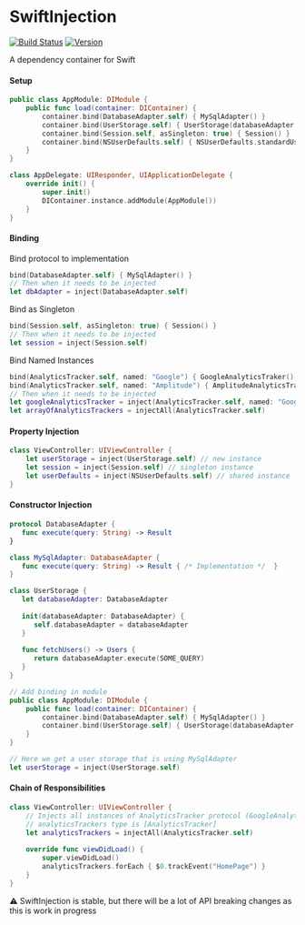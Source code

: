# SwiftInjection
[![Build Status](https://api.travis-ci.org/aryaxt/SwiftInjection.svg)](https://api.travis-ci.org/aryaxt/SwiftInjection)
[![Version](http://cocoapod-badges.herokuapp.com/v/SwiftInjection/badge.png)](http://cocoadocs.org/docsets/SwiftInjection)

A dependency container for Swift

#### Setup
```swift
public class AppModule: DIModule {
	public func load(container: DIContainer) {
		container.bind(DatabaseAdapter.self) { MySqlAdapter() }
		container.bind(UserStorage.self) { UserStorage(databaseAdapter: container.resolve(DatabaseAdapter.self)) }
		container.bind(Session.self, asSingleton: true) { Session() }
		container.bind(NSUserDefaults.self) { NSUserDefaults.standardUserDefaults() }
	}
}

class AppDelegate: UIResponder, UIApplicationDelegate {
	override init() {
		super.init()
		DIContainer.instance.addModule(AppModule())
	}
}
```

#### Binding
Bind protocol to implementation
```swift
bind(DatabaseAdapter.self) { MySqlAdapter() }
// Then when it needs to be injected
let dbAdapter = inject(DatabaseAdapter.self)
```
Bind as Singleton
```swift
bind(Session.self, asSingleton: true) { Session() }
// Then when it needs to be injected
let session = inject(Session.self)
```
Bind Named Instances
```swift
bind(AnalyticsTracker.self, named: "Google") { GoogleAnalyticsTraker() }
bind(AnalyticsTracker.self, named: "Amplitude") { AmplitudeAnalyticsTracker() }
// Then when it needs to be injected
let googleAnalyticsTracker = inject(AnalyticsTracker.self, named: "Google")
let arrayOfAnalyticsTrackers = injectAll(AnalyticsTracker.self)
```

#### Property Injection
```swift
class ViewController: UIViewController {
	let userStorage = inject(UserStorage.self) // new instance
	let session = inject(Session.self) // singleton instance
	let userDefaults = inject(NSUserDefaults.self) // shared instance
}
```

#### Constructor Injection
```swift
protocol DatabaseAdapter {  
   func execute(query: String) -> Result
}

class MySqlAdapter: DatabaseAdapter {  
   func execute(query: String) -> Result { /* Implementation */  }
}

class UserStorage {
   let databaseAdapter: DatabaseAdapter
   
   init(databaseAdapter: DatabaseAdapter) {
      self.databaseAdapter = databaseAdapter
   }
   
   func fetchUsers() -> Users {
      return databaseAdapter.execute(SOME_QUERY)
   }
}

// Add binding in module
public class AppModule: DIModule {
	public func load(container: DIContainer) {
		container.bind(DatabaseAdapter.self) { MySqlAdapter() }
		container.bind(UserStorage.self) { UserStorage(databaseAdapter: container.resolve(DatabaseAdapter.self)) }
	}
}

// Here we get a user storage that is using MySqlAdapter
let userStorage = inject(UserStorage.self)
```

#### Chain of Responsibilities
```swift
class ViewController: UIViewController {
	// Injects all instances of AnalyticsTracker protocol (GoogleAnalyticsTracker & AmplitudeAnalyticsTracker)
	// analyticsTrackers type is [AnalyticsTracker]
	let analyticsTrackers = injectAll(AnalyticsTracker.self)
	
	override func viewDidLoad() {
		super.viewDidLoad()
		analyticsTrackers.forEach { $0.trackEvent("HomePage") }
	}
}
```

⚠️ SwiftInjection is stable, but there will be a lot of API breaking changes as this is work in progress

